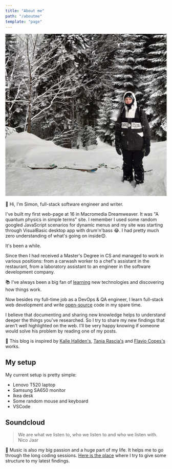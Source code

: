 ```yaml
---
title: "About me"
path: "/aboutme"
template: "page"
---
```


![../images/pages/aboutme/me_and_skis.jpg](../images/pages/aboutme/me_and_skis.jpg)

👋 Hi, I'm Simon, full-stack software engineer and writer.

I've built my first web-page at 16 in Macromedia Dreamweaver. It was "A quantum physics in simple terms" site. I remember I used some random googled JavaScript scenarios for dynamic menus and my site was starting through VisualBasic desktop app with drum'n'bass 😂. I had pretty much zero understanding of what's going on inside😊.

It's been a while.

Since then I had received a Master's Degree in CS and managed to work in various positions: from a carwash worker to a chef's assistant in the restaurant, from a laboratory assistant to an engineer in the software development company.

📚 I've always been a big fan of [learning](https://www.simonbliznyuk.com/things-i-dont-know) new technologies and discovering how things work.

Now besides my full-time job as a DevOps & QA engineer, I learn full-stack web development and write [open-source](https://github.com/semaphore8) code in my spare time.

I believe that documenting and sharing new knowledge helps to understand deeper the things you've researched. So I try to share my new findings that aren't well highlighted on the web. I'll be very happy knowing if someone would solve his problem by reading one of my posts.

🙌 This blog is inspired by [Kalle Hallden's](https://www.youtube.com/channel/UCWr0mx597DnSGLFk1WfvSkQ/channels), [Tania Rascia's](https://www.taniarascia.com/)  and [Flavio Copes's](https://flaviocopes.com/) works.

## My setup

My current setup is pretty simple:

- Lenovo T520 laptop
- Samsung SA650 monitor
- Ikea desk
- Some random mouse and keyboard
- VSCode

## Soundcloud

> We are what we listen to, who we listen to and who we listen with. Nico Jaar

🎷 Music is also my big passion and a huge part of my life. It helps me to go through the long coding sessions. [Here is the place](https://soundcloud.com/steamysunnyspace) where I try to give some structure to my latest findings.
